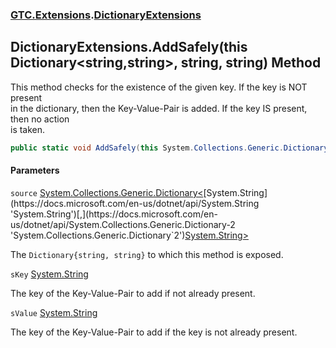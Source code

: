 ### [GTC.Extensions](GTC.Extensions.md 'GTC.Extensions').[DictionaryExtensions](GTC.Extensions.DictionaryExtensions.md 'GTC.Extensions.DictionaryExtensions')

## DictionaryExtensions.AddSafely(this Dictionary<string,string>, string, string) Method

This method checks for the existence of the given key. If the key is NOT present  
in the dictionary, then the Key-Value-Pair is added. If the key IS present, then no action  
is taken.

```csharp
public static void AddSafely(this System.Collections.Generic.Dictionary<string,string> source, string sKey, string sValue);
```
#### Parameters

<a name='GTC.Extensions.DictionaryExtensions.AddSafely(thisSystem.Collections.Generic.Dictionary_string,string_,string,string).source'></a>

`source` [System.Collections.Generic.Dictionary&lt;](https://docs.microsoft.com/en-us/dotnet/api/System.Collections.Generic.Dictionary-2 'System.Collections.Generic.Dictionary`2')[System.String](https://docs.microsoft.com/en-us/dotnet/api/System.String 'System.String')[,](https://docs.microsoft.com/en-us/dotnet/api/System.Collections.Generic.Dictionary-2 'System.Collections.Generic.Dictionary`2')[System.String](https://docs.microsoft.com/en-us/dotnet/api/System.String 'System.String')[&gt;](https://docs.microsoft.com/en-us/dotnet/api/System.Collections.Generic.Dictionary-2 'System.Collections.Generic.Dictionary`2')

The `Dictionary{string, string}` to which this method is exposed.

<a name='GTC.Extensions.DictionaryExtensions.AddSafely(thisSystem.Collections.Generic.Dictionary_string,string_,string,string).sKey'></a>

`sKey` [System.String](https://docs.microsoft.com/en-us/dotnet/api/System.String 'System.String')

The key of the Key-Value-Pair to add if not already present.

<a name='GTC.Extensions.DictionaryExtensions.AddSafely(thisSystem.Collections.Generic.Dictionary_string,string_,string,string).sValue'></a>

`sValue` [System.String](https://docs.microsoft.com/en-us/dotnet/api/System.String 'System.String')

The key of the Key-Value-Pair to add if the key is not already present.